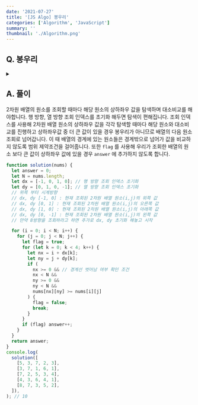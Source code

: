 ```yaml
---
date: '2021-07-27'
title: '[JS Algo] 봉우리'
categories: ['Algorithm', 'JavaScript']
summary: ''
thumbnail: './Algorithm.png'
---
```


## Q. 봉우리

<details>
<summary></summary>
<div markdown="1">
N * N 2차원 배열에서 특정 원소가 원소의 상하좌우 원소의 값 보다 큰 값일 경우 봉우리가 됩니다. 배열에서 봉우리에 해당하는 원소는 몇 개인지 알 수 있는 프로그램을 작성하세요.
</div>
</details>

## A. 풀이

2차원 배열의 원소를 조회할 때마다 해당 원소의 상하좌우 값을 탐색하며 대소비교를 해야합니다. 행 방향, 열 방향 조회 인덱스를 초기화 해두면 탐색이 편해집니다. 조회 인덱스를 사용해 2차원 배열 원소의 상하좌우 값을 각각 탐색할 때마다 해당 원소와 대소비교를 진행하고 상하좌우값 중 더 큰 값이 있을 경우 봉우리가 아니므로 배열의 다음 원소 조회로 넘어갑니다. 이 때 배열의 경계에 있는 원소들은 경계밖으로 넘어가 값을 비교하지 않도록 범위 제약조건을 걸어줍니다. 또한 `flag` 를 사용해 우리가 조회한 배열의 원소 보다 큰 값이 상하좌우 값에 있을 경우 `answer` 에 추가하지 않도록 합니다.

```javascript
function solution(nums) {
  let answer = 0;
  let N = nums.length;
  let dx = [-1, 0, 1, 0]; // 행 방향 조회 인덱스 초기화
  let dy = [0, 1, 0, -1]; // 열 방향 조회 인덱스 초기화
  // 위쪽 부터 시계방향
  // dx, dy [-1, 0] : 현재 조회된 2차원 배열 원소(i,j)의 위쪽 값
  // dx, dy [0, 1] : 현재 조회된 2차원 배열 원소(i,j)의 오른쪽 값
  // dx, dy [1, 0] : 현재 조회된 2차원 배열 원소(i,j)의 아래쪽 값
  // dx, dy [0, -1] : 현재 조회된 2차원 배열 원소(i,j)의 왼쪽 값
  // 만약 8방향을 조회하라고 하면 추가로 dx, dy 초기화 해놓고 시작

  for (i = 0; i < N; i++) {
    for (j = 0; j < N; j++) {
      let flag = true;
      for (let k = 0; k < 4; k++) {
        let nx = i + dx[k];
        let ny = j + dy[k];
        if (
          nx >= 0 && // 경계선 벗어남 여부 확인 조건
          nx < N &&
          ny >= 0 &&
          ny < N &&
          nums[nx][ny] >= nums[i][j]
        ) {
          flag = false;
          break;
        }
      }
      if (flag) answer++;
    }
  }
  return answer;
}
console.log(
  solution([
    [5, 3, 7, 2, 3],
    [3, 7, 1, 6, 1],
    [7, 2, 5, 3, 4],
    [4, 3, 6, 4, 1],
    [8, 7, 3, 5, 2],
  ]),
); // 10
```
